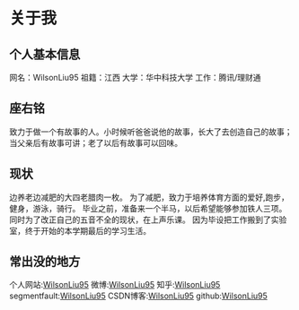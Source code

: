# 关于我
## 个人基本信息
网名：WilsonLiu95
祖籍：江西
大学：华中科技大学
工作：腾讯/理财通
## 座右铭
致力于做一个有故事的人。小时候听爸爸说他的故事，长大了去创造自己的故事；当父亲后有故事可讲；老了以后有故事可以回味。

## 现状
边养老边减肥的大四老腊肉一枚。
为了减肥，致力于培养体育方面的爱好,跑步，健身，游泳，骑行。
毕业之前，准备来一个半马，以后希望能够参加铁人三项。
同时为了改正自己的五音不全的现状，在上声乐课。
因为毕设把工作搬到了实验室，终于开始的本学期最后的学习生活。

## 常出没的地方
个人网站:[WilsonLiu95](https://wilsonliu.cn/)
微博:[WilsonLiu95](http://weibo.com/232534500)
知乎:[WilsonLiu95](https://www.zhihu.com/people/WilsonLiu95)
segmentfault:[WilsonLiu95](https://segmentfault.com/u/wilsonliu95)
CSDN博客:[WilsonLiu95](http://blog.csdn.net/liusheng95)
github:[WilsonLiu95](https://github.com/WilsonLiu95)

